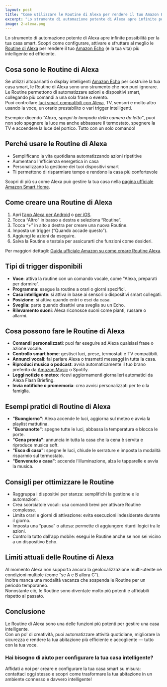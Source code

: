 ```yaml
---
layout: post
title: "Come utilizzare le Routine di Alexa per rendere il tuo Amazon Echo ancora più intelligente"
excerpt: "Lo strumento di automazione potente di Alexa apre infinite possibilità per la tua casa smart. Scopri come configurare, attivare e sfruttare al meglio le Routine di Alexa per rendere il tuo Amazon Echo (e la tua vita) più intelligente ed efficiente."
image: 2-alexa.png
---
```


Lo strumento di automazione potente di Alexa apre infinite possibilità per la tua casa smart. Scopri come configurare, attivare e sfruttare al meglio le [Routine di Alexa](https://www.amazon.it/gp/help/customer/display.html?nodeId=G2PYLKJN3XVZ55EQ) per rendere il tuo [Amazon Echo](https://www.amazon.it/Echo-e-Alexa/b?ie=UTF8&node=15619933031) (e la tua vita) più intelligente ed efficiente.

## Cosa sono le Routine di Alexa

Se utilizzi altoparlanti o display intelligenti [Amazon Echo](https://www.amazon.it/Echo-e-Alexa/b?ie=UTF8&node=15619933031) per costruire la tua casa smart, le Routine di Alexa sono uno strumento che non puoi ignorare.  
Le Routine permettono di automatizzare azioni e dispositivi smart, collegando più comandi a una sola frase o evento.  
Puoi controllare [luci smart compatibili con Alexa](https://www.amazon.it/lampadine-smart/s?k=lampadine+smart), TV, sensori e molto altro usando la voce, un orario prestabilito o vari trigger intelligenti.

Esempio: dicendo *"Alexa, spegni la lampada della camera da letto"*, puoi non solo spegnere la luce ma anche abbassare il termostato, spegnere la TV e accendere la luce del portico. Tutto con un solo comando!

## Perché usare le Routine di Alexa

- Semplificano la vita quotidiana automatizzando azioni ripetitive  
- Aumentano l'efficienza energetica in casa  
- Personalizzano la gestione dei tuoi dispositivi smart  
- Ti permettono di risparmiare tempo e rendono la casa più confortevole  

Scopri di più su come Alexa può gestire la tua casa nella [pagina ufficiale Amazon Smart Home](https://www.amazon.it/b?ie=UTF8&node=28248400031).

## Come creare una Routine di Alexa

1. Apri [l’app Alexa per Android](https://play.google.com/store/apps/details?id=com.amazon.dee.app) o [per iOS](https://apps.apple.com/it/app/amazon-alexa/id944011620).  
2. Tocca “Altro” in basso a destra e seleziona “Routine”.  
3. Tocca “+” in alto a destra per creare una nuova Routine.  
4. Imposta un trigger (“Quando accade questo”).  
5. Aggiungi le azioni da eseguire.  
6. Salva la Routine e testala per assicurarti che funzioni come desideri.  

Per maggiori dettagli: [Guida ufficiale Amazon su come creare Routine Alexa](https://www.amazon.it/gp/help/customer/display.html?nodeId=G2PYLKJN3XVZ55EQ).

## Tipi di trigger disponibili

- **Voce**: attiva la routine con un comando vocale, come "Alexa, preparati per dormire".  
- **Programma**: esegue la routine a orari o giorni specifici.  
- **Casa intelligente**: si attiva in base ai sensori o dispositivi smart collegati.  
- **Posizione**: si attiva quando entri o esci da casa.  
- **Sveglia**: parte quando disattivi una sveglia su un Echo.  
- **Rilevamento suoni**: Alexa riconosce suoni come pianti, russare o allarmi.  

## Cosa possono fare le Routine di Alexa

- **Comandi personalizzati**: puoi far eseguire ad Alexa qualsiasi frase o azione vocale.  
- **Controllo smart home**: gestisci luci, prese, termostati e TV compatibili.  
- **Annunci vocali**: fai parlare Alexa o trasmetti messaggi in tutta la casa.  
- **Riproduci musica o podcast**: avvia automaticamente il tuo brano preferito da [Amazon Music](https://music.amazon.it) o Spotify.  
- **Leggi notizie o meteo**: ricevi aggiornamenti giornalieri automatici da Alexa Flash Briefing.
- **Invia notifiche o promemoria**: crea avvisi personalizzati per te o la famiglia.  

## Esempi pratici di Routine di Alexa

- **"Buongiorno"**: Alexa accende le luci, aggiorna sul meteo e avvia la playlist mattutina.  
- **"Buonanotte"**: spegne tutte le luci, abbassa la temperatura e blocca le porte.  
- **"Cena pronta"**: annuncia in tutta la casa che la cena è servita e riproduce musica soft.  
- **"Esco di casa"**: spegne le luci, chiude le serrature e imposta la modalità risparmio sul termostato.  
- **"Benvenuto a casa"**: accende l’illuminazione, alza le tapparelle e avvia la musica.  

## Consigli per ottimizzare le Routine

- Raggruppa i dispositivi per stanza: semplifichi la gestione e le automazioni.  
- Crea scorciatoie vocali: usa comandi brevi per attivare Routine complesse.  
- Limita orari e giorni di attivazione: evita esecuzioni indesiderate durante il giorno.  
- Imposta una “pausa” o attesa: permette di aggiungere ritardi logici tra le azioni.  
- Controlla tutto dall’app mobile: esegui le Routine anche se non sei vicino a un dispositivo Echo.  


## Limiti attuali delle Routine di Alexa

Al momento Alexa non supporta ancora la geolocalizzazione multi-utente né condizioni multiple (come “se A e B allora C”).  
Inoltre manca una modalità vacanza che sospenda le Routine per un periodo temporaneo.  
Nonostante ciò, le Routine sono diventate molto più potenti e affidabili rispetto al passato.

## Conclusione

Le Routine di Alexa sono una delle funzioni più potenti per gestire una casa intelligente.  
Con un po' di creatività, puoi automatizzare attività quotidiane, migliorare la sicurezza e rendere la tua abitazione più efficiente e accogliente — tutto con la tua voce.

### Hai bisogno di aiuto per configurare la tua casa intelligente?

Affidati a noi per creare e configurare la tua casa smart su misura: contattaci oggi stesso e scopri come trasformare la tua abitazione in un ambiente connesso e davvero intelligente!
